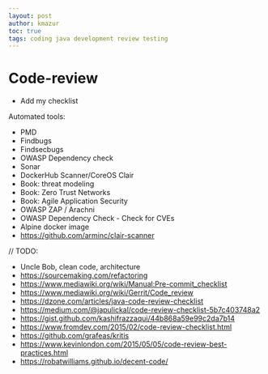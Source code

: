 ```yaml
---
layout: post
author: kmazur
toc: true
tags: coding java development review testing
---
```


# Code-review

- Add my checklist

Automated tools:
- PMD
- Findbugs
- Findsecbugs
- OWASP Dependency check
- Sonar
- DockerHub Scanner/CoreOS Clair
- Book: threat modeling
- Book: Zero Trust Networks
- Book: Agile Application Security
- OWASP ZAP / Arachni
- OWASP Dependency Check - Check for CVEs
- Alpine docker image
- https://github.com/arminc/clair-scanner

// TODO:

- Uncle Bob, clean code, architecture
- https://sourcemaking.com/refactoring
- https://www.mediawiki.org/wiki/Manual:Pre-commit_checklist
- https://www.mediawiki.org/wiki/Gerrit/Code_review
- https://dzone.com/articles/java-code-review-checklist
- https://medium.com/@japulickal/code-review-checklist-5b7c403748a2
- https://gist.github.com/kashifrazzaqui/44b868a59e99c2da7b14
- https://www.fromdev.com/2015/02/code-review-checklist.html
- https://github.com/grafeas/kritis
- https://www.kevinlondon.com/2015/05/05/code-review-best-practices.html
- https://robatwilliams.github.io/decent-code/

